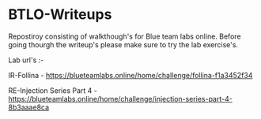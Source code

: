# BTLO-Writeups
Repostiroy consisting of walkthough's for Blue team labs online.
Before going thourgh the writeup's please make sure to try the lab exercise's.



Lab url's :-

IR-Follina - https://blueteamlabs.online/home/challenge/follina-f1a3452f34

RE-Injection Series Part 4 - https://blueteamlabs.online/home/challenge/injection-series-part-4-8b3aaae8ca
